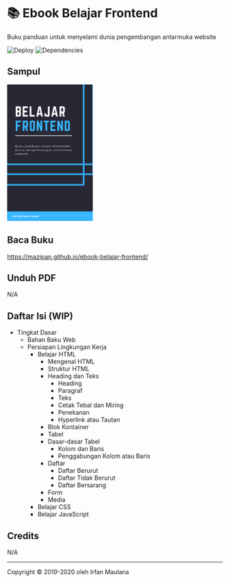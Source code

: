 # 📚 Ebook Belajar Frontend

Buku panduan untuk menyelami dunia pengembangan antarmuka website

![Deploy](https://github.com/mazipan/ebook-belajar-frontend/workflows/Deploy/badge.svg) ![Dependencies](https://img.shields.io/david/mazipan/ebook-belajar-frontend.svg)

## Sampul

<img src="static/img/cover-small.png" title="Ebook Belajar Frontend" width="200" height="auto"/>

## Baca Buku

https://mazipan.github.io/ebook-belajar-frontend/

## Unduh PDF

N/A

## Daftar Isi (WIP)

- Tingkat Dasar
  - Bahan Baku Web
  - Persiapan Lingkungan Kerja
	- Belajar HTML
		- Mengenal HTML
		- Struktur HTML
		- Heading dan Teks
		  - Heading
		  - Paragraf
		  - Teks
		  - Cetak Tebal dan Miring
		  - Penekanan
		  - Hyperlink atau Tautan
		- Blok Kontainer
		- Tabel
		- Dasar-dasar Tabel
		  - Kolom dan Baris
		  - Penggabungan Kolom atau Baris
		- Daftar
		  - Daftar Berurut
		  - Daftar Tidak Berurut
		  - Daftar Bersarang
		- Form
		- Media
	- Belajar CSS
	- Belajar JavaScript

## Credits

N/A

---

Copyright © 2019-2020 oleh Irfan Maulana
